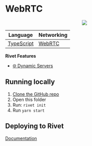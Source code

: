 # WebRTC

<p align="center">
    <img src="./_media/preview_512.png" />
</p>




|  Language | Networking |
|  --- | --- |
|  [TypeScript](https://www.typescriptlang.org) | [WebRTC](https://webrtc.org) |

**Rivet Features**

- [🌐 Dynamic Servers](https://rivet.gg/docs/dynamic-servers)


## Running locally

1. [Clone the GitHub repo](https://docs.github.com/en/repositories/creating-and-managing-repositories/cloning-a-repository)
2. Open this folder
3. Run: `rivet init`
4. Run `yarn start`

## Deploying to Rivet

[Documentation](https://rivet.gg/learn/html5/tutorials/crash-course#step-3-publish-your-game)

